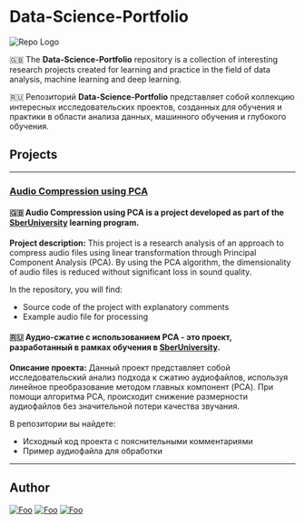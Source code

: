 # Data-Science-Portfolio

![Repo Logo](https://images.paramount.tech/uri/mgid:arc:imageassetref:shared.southpark.nordics:f828643f-8e52-4037-84e5-c672bef9fcbe?quality=0.7&gen=ntrn&legacyStatusCode=true)

🇬🇧 The **Data-Science-Portfolio** repository is a collection of interesting research projects created for learning and practice in the field of data analysis, machine learning and deep learning.

🇷🇺 Репозиторий **Data-Science-Portfolio** представляет собой коллекцию интересных исследовательских проектов, созданных для обучения и практики в области анализа данных, машинного обучения и глубокого обучения.



## Projects

---

### [Audio Compression using PCA](https://github.com/otofarings/analytical_pet_projects/blob/44fc00e7735bbdd13b1e951ebce9b60a41f0e709/sberuniversity/Audio%20Compression%20using%20PCA.ipynb)

#### 🇬🇧 Audio Compression using PCA is a project developed as part of the [SberUniversity](https://sberuniversity.online) learning program.

**Project description:** This project is a research analysis of an approach to compress audio files using linear transformation through Principal Component Analysis (PCA). By using the PCA algorithm, the dimensionality of audio files is reduced without significant loss in sound quality.

In the repository, you will find:
- Source code of the project with explanatory comments
- Example audio file for processing


#### 🇷🇺 Аудио-сжатие с использованием PCA - это проект, разработанный в рамках обучения в [SberUniversity](https://sberuniversity.online).

**Описание проекта:** Данный проект представляет собой исследовательский анализ подхода к сжатию аудиофайлов, используя линейное преобразование методом главных компонент (PCA). При помощи алгоритма PCA, происходит снижение размерности аудиофайлов без значительной потери качества звучания.

В репозитории вы найдете:
- Исходный код проекта с пояснительными комментариями
- Пример аудиофайла для обработки

---



## Author

<a href="https://github.com/otofarings" rel="some text">![Foo](https://img.shields.io/badge/GitHub-100000?style=for-the-badge&logo=github&logoColor=white)</a>
<a href="https://t.me/otofarings" rel="some text">![Foo](https://img.shields.io/badge/Telegram-2CA5E0?style=for-the-badge&logo=telegram&logoColor=white)</a>
<a href="https://linkedin.com/in/anton-abdulgalimov-b264a3203" rel="some text">![Foo](https://img.shields.io/badge/LinkedIn-0077B5?style=for-the-badge&logo=linkedin&logoColor=white)</a>
